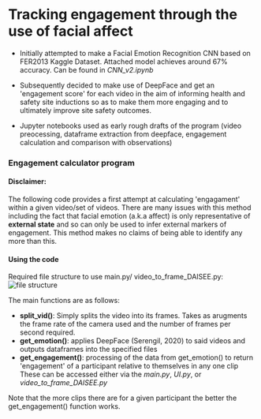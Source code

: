 # Tracking engagement through the use of facial affect #
- Initially attempted to make a Facial Emotion Recognition CNN based on FER2013 Kaggle Dataset. Attached model achieves around 67% accuracy. Can be found in *CNN_v2.ipynb*

- Subsequently decided to make use of DeepFace and get an 'engagement score' for each video in the aim of informing health and safety site inductions so as to make them more engaging and to ultimately improve site safety outcomes. 

- Jupyter notebooks used as early rough drafts of the program (video preocessing, dataframe extraction from deepface, engagement calculation and comparison with observations)

### Engagement calculator program ###
#### Disclaimer: ####
The following code provides a first attempt at calculating 'engagament' within a given video/set of videos. There are many issues with this method including the fact that facial emotion (a.k.a affect) is only representative of **external state** and so can only be used to infer external markers of engagement. This method makes no claims of being able to identify any more than this.

#### Using the code ####
Required file structure to use main.py/ video_to_frame_DAISEE.py: ![file structure](https://user-images.githubusercontent.com/66725307/127992724-2c24bc24-f5fe-4088-83a9-f7c3c4e583cc.jpeg)

The main functions are as follows:
- **split_vid()**: Simply splits the video into its frames. Takes as arugments the frame rate of the camera used and the number of frames per second required.
- **get_emotion()**: applies DeepFace (Serengil, 2020) to said videos and outputs dataframes into the specified files
- **get_engagement()**: processing of the data from get_emotion() to return 'engagement' of a participant relative to themselves in any one clip
These can be accessed either via the *main.py*, *UI.py*, or *video_to_frame_DAISEE.py*

Note that the more clips there are for a given participant the better the get_engagement() function works.
